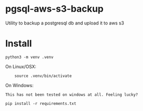 # pgsql-aws-s3-backup
Utility to backup a postgresql db and upload it to aws s3


# Install

`python3 -m venv .venv`

On Linux/OSX:

		source .venv/bin/activate

On Windows:

    This has not been tested on windows at all. Feeling lucky?

`pip install -r requirements.txt`

 
